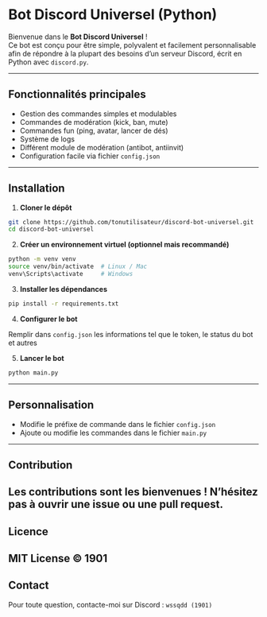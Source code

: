 # Bot Discord Universel (Python)

Bienvenue dans le **Bot Discord Universel** !  
Ce bot est conçu pour être simple, polyvalent et facilement personnalisable afin de répondre à la plupart des besoins d’un serveur Discord, écrit en Python avec `discord.py`.

---

## Fonctionnalités principales

- Gestion des commandes simples et modulables  
- Commandes de modération (kick, ban, mute)  
- Commandes fun (ping, avatar, lancer de dés)  
- Système de logs  
- Différent module de modération (antibot, antiinvit)
- Configuration facile via fichier `config.json`

---

## Installation

1. **Cloner le dépôt**  
```bash
git clone https://github.com/tonutilisateur/discord-bot-universel.git
cd discord-bot-universel
````

2. **Créer un environnement virtuel (optionnel mais recommandé)**

```bash
python -m venv venv
source venv/bin/activate  # Linux / Mac
venv\Scripts\activate     # Windows
```

3. **Installer les dépendances**

```bash
pip install -r requirements.txt
```

4. **Configurer le bot**

Remplir dans `config.json` les informations tel que le token, le status du bot et autres

5. **Lancer le bot**

```bash
python main.py
```

---

## Personnalisation

* Modifie le préfixe de commande dans le fichier `config.json`
* Ajoute ou modifie les commandes dans le fichier `main.py` 
---

## Contribution

Les contributions sont les bienvenues !
N’hésitez pas à ouvrir une issue ou une pull request.
---

## Licence

MIT License © 1901
---

## Contact

Pour toute question, contacte-moi sur Discord : `wssqdd (1901)`

